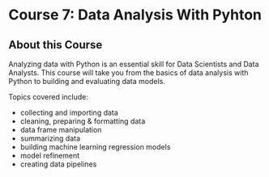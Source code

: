 # Course 7: Data Analysis With Pyhton

## About this Course
Analyzing data with Python is an essential skill for Data Scientists and Data Analysts. This course will take you from the basics of data analysis with Python to building and evaluating data models.  

 Topics covered include:  
- collecting and importing data 
- cleaning, preparing & formatting data 
- data frame manipulation 
- summarizing data 
- building machine learning regression models 
- model refinement 
- creating data pipelines 
